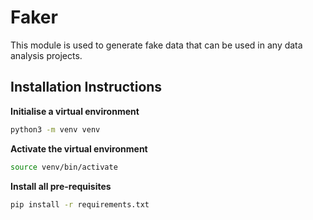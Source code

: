 # Faker 
This module is used to generate fake data that can be used in any data analysis projects. 


## Installation Instructions

**Initialise a virtual environment**

```bash
python3 -m venv venv
```

**Activate the virtual environment**

```bash
source venv/bin/activate
```

**Install all pre-requisites**

```bash
pip install -r requirements.txt
```

